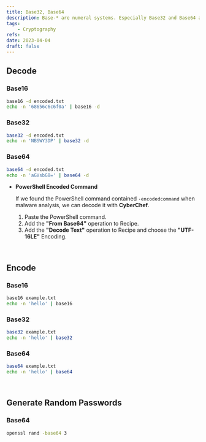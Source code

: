 ```yaml
---
title: Base32, Base64
description: Base-* are numeral systems. Especially Base32 and Base64 are often used.
tags:
    - Cryptography
refs:
date: 2023-04-04
draft: false
---
```


## Decode

### Base16

```sh
base16 -d encoded.txt
echo -n '68656c6c6f0a' | base16 -d
```

### Base32

```sh
base32 -d encoded.txt
echo -n 'NBSWY3DP' | base32 -d
```

### Base64

```sh
base64 -d encoded.txt
echo -n 'aGVsbG8=' | base64 -d
```

- **PowerShell Encoded Command**

    If we found the PowerShell command contained `-encodedcommand` when malware analysis, we can decode it with **CyberChef**.

    1. Paste the PowerShell command.
    2. Add the **"From Base64"** operation to Recipe.
    3. Add the **"Decode Text"** operation to Recipe and choose the **"UTF-16LE"** Encoding.

<br />

## Encode

### Base16

```sh
base16 example.txt
echo -n 'hello' | base16
```

### Base32

```sh
base32 example.txt
echo -n 'hello' | base32
```

### Base64

```sh
base64 example.txt
echo -n 'hello' | base64
```

<br />

## Generate Random Passwords

### Base64

```sh
openssl rand -base64 3
```